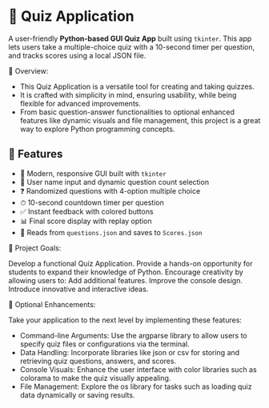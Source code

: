 # 🧠 Quiz Application

A user-friendly **Python-based GUI Quiz App** built using `tkinter`. This app lets users take a multiple-choice quiz with a 10-second timer per question, and tracks scores using a local JSON file.


📜 Overview: 

- This Quiz Application is a versatile tool for creating and taking quizzes. 
- It is crafted with simplicity in mind, ensuring usability, while being flexible for advanced improvements.
- From basic question-answer functionalities to optional enhanced features like dynamic visuals and file management, this project is a great way to
  explore Python programming concepts.

## 🚀 Features

- 🎨 Modern, responsive GUI built with `tkinter`
- 👤 User name input and dynamic question count selection
- ❓ Randomized questions with 4-option multiple choice
- ⏱ 10-second countdown timer per question
- ✅ Instant feedback with colored buttons
- 📊 Final score display with replay option
- 💾 Reads from `questions.json` and saves to `Scores.json`


🎯 Project Goals:

Develop a functional Quiz Application.
Provide a hands-on opportunity for students to expand their knowledge of Python.
Encourage creativity by allowing users to:
Add additional features.
Improve the console design.
Introduce innovative and interactive ideas.


🔧 Optional Enhancements:

Take your application to the next level by implementing these features:
- Command-line Arguments: Use the argparse library to allow users to specify quiz files or configurations via the terminal.
- Data Handling: Incorporate libraries like json or csv for storing and retrieving quiz questions, answers, and scores.
- Console Visuals: Enhance the user interface with color libraries such as colorama to make the quiz visually appealing.
- File Management: Explore the os library for tasks such as loading quiz data dynamically or saving results.
